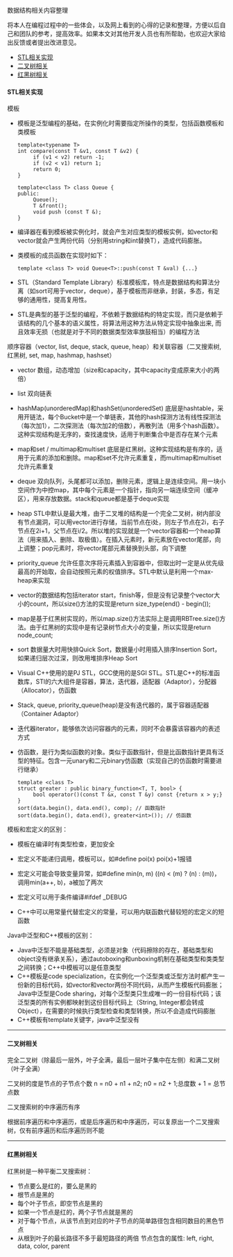 数据结构相关内容整理

将本人在编程过程中的一些体会，以及网上看到的心得的记录和整理，方便以后自己和团队的参考，提高效率。如果本文对其他开发人员也有所帮助，也欢迎大家给出反馈或者提出改进意见。

*	[STL相关实现](#stl)
*	[二叉树相关](#binarytree)
*	[红黑树相关](#rbtree)

<h4 id="stl">STL相关实现</h4>

模板
*   模板是泛型编程的基础，在实例化时需要指定所操作的类型，包括函数模板和类模板

        template<typename T>
        int compare(const T &v1, const T &v2) {
             if (v1 < v2) return -1;
             if (v2 < v1) return 1;
             return 0;
        }

        template<class T> class Queue {
        public:
             Queue();
             T &front();
             void push (const T &);
        }

*   编译器在看到模板被实例化时，就会产生对应类型的模板实例，如vector<string>和vector<int>就会产生两份代码（分别用string和int替换T），造成代码膨胀。
*   类模板的成员函数在实现时如下：

        template <class T> void Queue<T>::push(const T &val) {...}

*   STL（Standard Template Library）标准模板库，特点是数据结构和算法分离（如sort可用于vector，deque），基于模板而非继承，封装，多态，有足够的通用性，提高复用性。
*   STL是典型的基于泛型的编程，不依赖于数据结构的特定实现，而只是依赖于该结构的几个基本的语义属性，将算法用这种方法从特定实现中抽象出来, 而且效率无损（也就是对于不同的数据类型效率旗鼓相当）的编程方法

顺序容器（vector, list, deque, stack, queue, heap）和关联容器（二叉搜索树, 红黑树, set, map, hashmap, hashset）
*   vector 数组，动态增加（size和capacity，其中capacity变成原来大小的两倍）
*   list 双向链表
*   hashMap(unorderedMap)和hashSet(unorderedSet) 底层是hashtable，采用开链法，每个Bucket中是一个单链表，其他的hash探测方法有线性探测法（每次加1），二次探测法（每次加2的倍数），再散列法（用多个hash函数）。这种实现结构是无序的，查找速度快，适用于判断集合中是否存在某个元素
*   map和set / multimap和multiset 底层是红黑树。这种实现结构是有序的，适用于元素的添加和删除。map和set不允许元素重复，而multimap和multiset允许元素重复
*   deque 双向队列，头尾都可以添加，删除元素，逻辑上是连续空间。用一块小空间作为中控map，其中每个元素是一个指针，指向另一端连续空间（缓冲区），用来存放数据。stack和queue都是基于deque实现
*   heap STL中默认是最大堆，由于二叉堆的结构是一个完全二叉树，树内部没有节点漏洞，可以用vector进行存储，当前节点在i处，则左子节点在2i，右子节点在2i+1，父节点在i/2。所以堆的实现就是一个vector容器和一个heap算法（用来插入、删除、取极值）。在插入元素时，新元素放在vector尾部，向上调整；pop元素时，将vector尾部元素替换到头部，向下调整
*   priority_queue 允许任意次序将元素插入到容器中，但取出时一定是从优先级最高的开始取，会自动按照元素的权值排序。STL中默认是利用一个max-heap来实现

*   vector的数据结构包括iterator start，finish等，但是没有记录整个vector大小的count，所以size()方法的实现是return size_type(end() - begin());

*   map是基于红黑树实现的，所以map.size()方法实际上是调用RBTree.size()方法。由于红黑树的实现中是有记录树节点大小的变量，所以实现是return node_count;

*   sort 数据量大时用快排Quick Sort，数据量小时用插入排序Insertion Sort，如果递归层次过深，则改用堆排序Heap Sort

*   Visual C++使用的是PJ STL，GCC使用的是SGI STL。STL是C++的标准函数库，STl的六大组件是容器，算法，迭代器，适配器（Adaptor），分配器（Allocator），仿函数

*   Stack, queue, priority_queue(heap)是没有迭代器的，属于容器适配器（Container Adaptor）
*   迭代器iterator，能够依次访问容器内的元素，同时不会暴露该容器内的表述方式
*   仿函数，是行为类似函数的对象。类似于函数指针，但是比函数指针更具有泛型的特征。包含一元unary和二元binary仿函数（实现自己的仿函数时需要进行继承）

        template <class T>
        struct greater : public binary_function<T, T, bool> {
             bool operator()(const T &x, const T &y) const {return x > y;}
        }
        sort(data.begin(), data.end(), comp); // 函数指针
        sort(data.begin(), data.end(), greater<int>()); // 仿函数
        
模板和宏定义的区别：

*   模板在编译时有类型检查，更加安全
    
*   宏定义不能递归调用，模板可以，如#define poi(x) poi(x)+1报错
    
*   宏定义可能会导致变量异常，如#define min(n, m) ((n) < (m) ? (n) : (m))，调用min(a++, b)，a被加了两次
    
*   宏定义可以用于条件编译#ifdef _DEBUG
    
*   C++中可以用常量代替宏定义的常量，可以用内联函数代替较短的宏定义的短函数
    
Java中泛型和C++模板的区别：
*   Java中泛型不能是基础类型，必须是对象（代码擦除的存在，基础类型和object没有继承关系），通过autoboxing和unboxing机制在基础类型和类类型之间转换；C++中模板可以是任意类型
*   C++模板是code specialization，在实例化一个泛型类或泛型方法时都产生一份新的目标代码，如vector<int>和vector<string>两份不同代码，从而产生模板代码膨胀；Java中泛型是Code sharing，对每个泛型类只生成唯一的一份目标代码；该泛型类的所有实例都映射到这份目标代码上（String, Integer都会转成Object），在需要的时候执行类型检查和类型转换，所以不会造成代码膨胀
*   C++模板有template关键字，java中泛型没有

---

<h4 id="binarytree">二叉树相关</h4>

完全二叉树（除最后一层外，叶子全满，最后一层叶子集中在左侧）和满二叉树（叶子全满）

二叉树的度是节点的子节点个数 n = n0 + n1 + n2; n0 = n2 + 1;总度数 + 1 = 总节点数

二叉搜索树的中序遍历有序

根据前序遍历和中序遍历，或是后序遍历和中序遍历，可以复原出一个二叉搜索树，仅有前序遍历和后序遍历则不能

---

<h4 id="rbtree">红黑树相关</h4>

红黑树是一种平衡二叉搜索树：
*   节点要么是红的，要么是黑的
*   根节点是黑的
*   每个叶子节点，即空节点是黑的
*   如果一个节点是红的，两个子节点就是黑的
*   对于每个节点，从该节点到对应的叶子节点的简单路径包含相同数目的黑色节点
*   从根到叶子的最长路径不多于最短路径的两倍
节点包含的属性: left, right, data, color, parent

